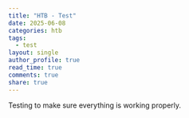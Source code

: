```yaml
---
title: "HTB - Test"
date: 2025-06-08
categories: htb
tags:
  - test
layout: single
author_profile: true
read_time: true
comments: true
share: true
---
```

Testing to make sure everything is working properly.
